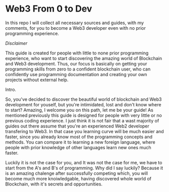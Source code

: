 # Web3 From 0 to Dev
In this repo I will collect all necessary sources and guides, with my comments, for you to become a Web3 developer even with no prior programming experience.


*Disclaimer* 

This guide is created for people with little to none prior programming experience, who want to start discovering the amazing world of Blockchain and Web3 development. Thus, our focus is basically on getting your programming skills from zero to a confident blockchain user, who can confidently use programming documentation and creating your own projects without external help.


Intro.

So, you've decided to discover the beautiful world of blockchain and Web3 development for youself, but you're intimidated, lost and don't know where to start? Amazing, I welcome you on this path, let me be your guide! As mentioned previously this guide is designed for people with very little or no previous coding experience. I just think it is not fair that a wast majority of guides out there assume that you're an experienced Web2 developer transfering to Web3. In that case you learning curve will be much easier and faster, since you already know most of the programming concepts and methods. You can compare it to learning a new foreign language, where people with prior knowledge of other languages learn new ones much faster. 

Luckily it is not the case for you, and It was not the case for me, we have to start from the A's and B's of programming. Why did I say luckily? Because it is an amazing chalenge after successfully competing which, you will become much more knoiwledgable, having discovered whole world of Blockchain, with it's secrets and opportunities.
